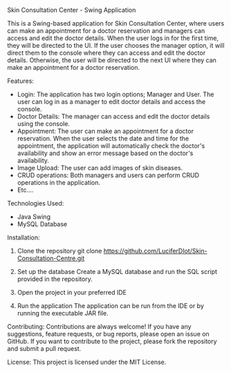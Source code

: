 Skin Consultation Center - Swing Application

This is a Swing-based application for Skin Consultation Center, where users can make an appointment for a doctor reservation and managers can access and edit the doctor details.
When the user logs in for the first time, they will be directed to the UI. If the user chooses the manager option, it will direct them to the console where they can access and edit the doctor details. Otherwise, the user will be directed to the next UI where they can make an appointment for a doctor reservation.

Features:
* Login: The application has two login options; Manager and User. The user can log in as a manager to edit doctor details and access the console.
* Doctor Details: The manager can access and edit the doctor details using the console.
* Appointment: The user can make an appointment for a doctor reservation. When the user selects the date and time for the appointment, the application will automatically check the doctor's availability and show an error message based on the doctor's availability.
* Image Upload: The user can add images of skin diseases.
* CRUD operations: Both managers and users can perform CRUD operations in the application.
* Etc....

Technologies Used:
* Java Swing
* MySQL Database

Installation:
1. Clone the repository
git clone https://github.com/LuciferDIot/Skin-Consultation-Centre.git

2. Set up the database
Create a MySQL database and run the SQL script provided in the repository.

3. Open the project in your preferred IDE

4. Run the application
The application can be run from the IDE or by running the executable JAR file.

Contributing:
Contributions are always welcome! If you have any suggestions, feature requests, or bug reports, please open an issue on GitHub. If you want to contribute to the project, please fork the repository and submit a pull request.

License:
This project is licensed under the MIT License.
